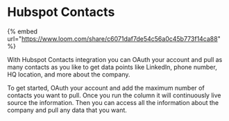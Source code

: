# Hubspot Contacts

{% embed url="https://www.loom.com/share/c6071daf7de54c56a0c45b773f14ca88" %}

With Hubspot Contacts integration you can OAuth your account and pull as many contacts as you like to get data points like LinkedIn, phone number, HQ location, and more about the company.

To get started, OAuth your account and add the maximum number of contacts you want to pull.  Once you run the column it will continuously live source the information. Then you can access all the information about the company and pull any data that you want.
